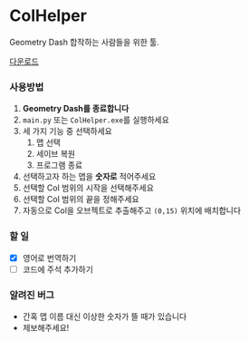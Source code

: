 # ColHelper
Geometry Dash 합작하는 사람들을 위한 툴.

[다운로드](https://github.com/GyuminKim29/ColHelper/releases/tag/v1.1_KR)

### 사용방법
1. **Geometry Dash를 종료합니다**
1. `main.py` 또는 `ColHelper.exe`를 실행하세요
2. 세 가지 기능 중 선택하세요
    1. 맵 선택
    2. 세이브 복원
    3. 프로그램 종료
3. 선택하고자 하는 맵을 **숫자로** 적어주세요
4. 선택할 Col 범위의 시작을 선택해주세요
5. 선택할 Col 범위의 끝을 정해주세요
6. 자동으로 Col을 오브젝트로 추출해주고 `(0,15)` 위치에 배치합니다

### 할 일
- [x] 영어로 번역하기
- [ ] 코드에 주석 추가하기

### 알려진 버그
* 간혹 맵 이름 대신 이상한 숫자가 뜰 때가 있습니다
* 제보해주세요!
